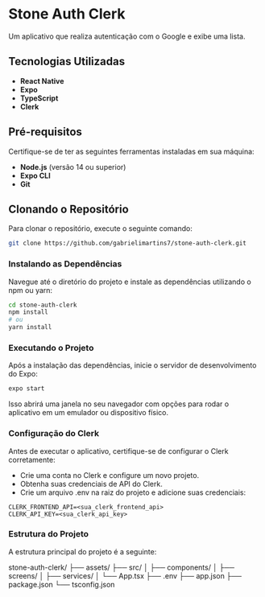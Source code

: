 # Stone Auth Clerk

Um aplicativo que realiza autenticação com o Google e exibe uma lista.

## Tecnologias Utilizadas

- **React Native**
- **Expo**
- **TypeScript**
- **Clerk**

## Pré-requisitos

Certifique-se de ter as seguintes ferramentas instaladas em sua máquina:

- **Node.js** (versão 14 ou superior)
- **Expo CLI**
- **Git**

## Clonando o Repositório

Para clonar o repositório, execute o seguinte comando:

```bash
git clone https://github.com/gabrielimartins7/stone-auth-clerk.git
```

### Instalando as Dependências

Navegue até o diretório do projeto e instale as dependências utilizando o npm ou yarn:

```bash
cd stone-auth-clerk
npm install
# ou
yarn install
```
### Executando o Projeto
Após a instalação das dependências, inicie o servidor de desenvolvimento do Expo:
```bash
expo start
```
Isso abrirá uma janela no seu navegador com opções para rodar o aplicativo em um emulador ou dispositivo físico.

### Configuração do Clerk
Antes de executar o aplicativo, certifique-se de configurar o Clerk corretamente:

- Crie uma conta no Clerk e configure um novo projeto.
- Obtenha suas credenciais de API do Clerk.
- Crie um arquivo .env na raiz do projeto e adicione suas credenciais:

```env
CLERK_FRONTEND_API=<sua_clerk_frontend_api>
CLERK_API_KEY=<sua_clerk_api_key>

```

### Estrutura do Projeto
A estrutura principal do projeto é a seguinte:

stone-auth-clerk/
├── assets/
├── src/
│   ├── components/
│   ├── screens/
│   ├── services/
│   └── App.tsx
├── .env
├── app.json
├── package.json
└── tsconfig.json
